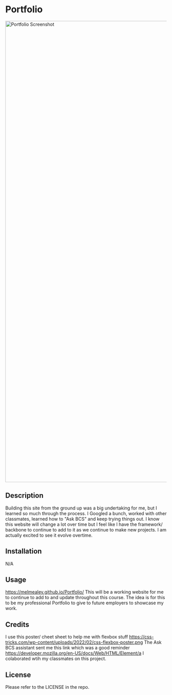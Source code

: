 # Portfolio 

<img width="1440" alt="Portfolio Screenshot" src="https://github.com/melmealey/Portfolio/assets/147653410/c3ad7494-34d7-415d-aed8-af73b37cf9b6">

<Portfolio>

## Description

Building this site from the ground up was a big undertaking for me, but I learned so much through the process. I Googled a bunch, worked with other classmates, learned how to "Ask BCS" and keep trying things out. I know this website will change a lot over time but I feel like I have the framework/ backbone to continue to add to it as we continue to make new projects. I am actually excited to see it evolve overtime. 

## Installation

N/A

## Usage

https://melmealey.github.io/Portfolio/
This will be a working website for me to continue to add to and update throughout this course. The idea is for this to be my professional Portfolio to give to future employers to showcase my work.

## Credits
I use this poster/ cheet sheet to help me with flexbox stuff https://css-tricks.com/wp-content/uploads/2022/02/css-flexbox-poster.png
The Ask BCS assistant sent me this link which was a good reminder https://developer.mozilla.org/en-US/docs/Web/HTML/Element/a
I colaborated wtih my classmates on this project.

## License

Please refer to the LICENSE in the repo.